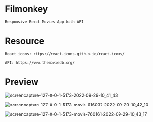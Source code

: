 # Filmonkey

    Responsive React Movies App With API

# Resource

    React-icons: https://react-icons.github.io/react-icons/

    API: https://www.themoviedb.org/

# Preview

![screencapture-127-0-0-1-5173-2022-09-29-10_41_43](https://user-images.githubusercontent.com/100380799/193068446-e24d7fd2-5f0e-4e4a-81a4-340b0c12f011.png)

![screencapture-127-0-0-1-5173-movie-616037-2022-09-29-10_42_10](https://user-images.githubusercontent.com/100380799/193068487-00420a4a-7d0a-4072-b7bc-fa932956a502.png)

![screencapture-127-0-0-1-5173-movie-760161-2022-09-29-10_43_17](https://user-images.githubusercontent.com/100380799/193068513-9cdad63d-3a9f-4588-977d-5a440dbb190a.png)
